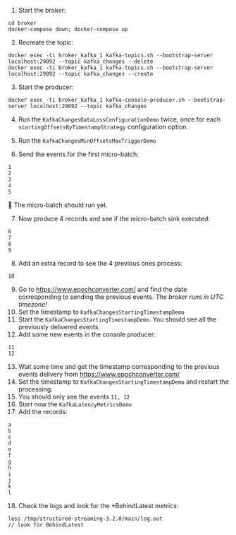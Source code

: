 1. Start the broker: 
```
cd broker
docker-compose down; docker-compose up
```
2. Recreate the topic:
```
docker exec -ti broker_kafka_1 kafka-topics.sh --bootstrap-server localhost:29092 --topic kafka_changes --delete
docker exec -ti broker_kafka_1 kafka-topics.sh --bootstrap-server localhost:29092 --topic kafka_changes --create
```
3. Start the producer:
```
docker exec -ti broker_kafka_1 kafka-console-producer.sh --bootstrap-server localhost:29092 --topic kafka_changes
```
4. Run the `KafkaChangesDataLossConfigurationDemo` twice, once for each `startingOffsetsByTimestampStrategy` configuration option.

5. Run the `KafkaChangesMinOffsetsMaxTriggerDemo`

6. Send the events for the first micro-batch:
```
1
2
3
4
5
```
📝 The micro-batch should run yet.

7. Now produce 4  records and see if the micro-batch sink executed:
```
6
7
8
9
```
8. Add an extra record to see the 4 previous ones process:
```
10
```
9. Go to https://www.epochconverter.com/ and find the date corresponding to sending the previous events. 
*The broker runs in UTC timezone!*
10. Set the timestamp to `KafkaChangesStartingTimestampDemo`
11. Start the `KafkaChangesStartingTimestampDemo`. You should see all the previously delivered events.
12. Add some new events in the console producer:
```
11
12
```
13. Wait some time and get the timestamp corresponding to the previous events delivery from https://www.epochconverter.com/
14. Set the timestamp to `KafkaChangesStartingTimestampDemo` and restart the processing.
15. You should only see the events `11, 12`
16. Start now the `KafkaLatencyMetricsDemo`
17. Add the records:
```
a
b
c
d
e
f
g
h
i
j
k
l
```
18. Check the logs and look for the *BehindLatest metrics:
```
less /tmp/structured-streaming-3.2.0/main/log.out
// look for BehindLatest
``` 